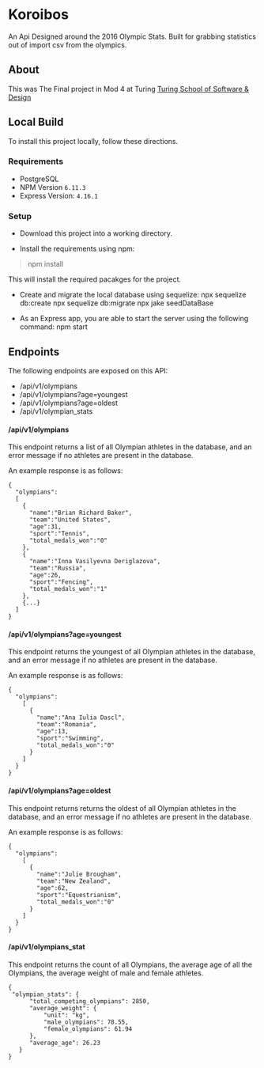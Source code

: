 # Koroibos
An Api Designed around the 2016 Olympic Stats. Built for grabbing statistics out of import csv from the olympics.

## About 

This was The Final project in Mod 4 at Turing [Turing School of Software & Design](https://turing.io/) 

## Local Build

To install this project locally, follow these directions.

### Requirements
* PostgreSQL
* NPM Version `6.11.3`
* Express Version: `4.16.1`

### Setup

* Download this project into a working directory.

* Install the requirements using npm:
> npm install

  This will install the required pacakges for the project.

* Create and migrate the local database using sequelize:
   npx sequelize db:create
   npx sequelize db:migrate 
   npx jake seedDataBase

* As an Express app, you are able to start the server using the following command:
 npm start

## Endpoints

The following endpoints are exposed on this API:

* /api/v1/olympians
* /api/v1/olympians?age=youngest
* /api/v1/olympians?age=oldest
* /api/v1/olympian_stats

#### /api/v1/olympians
This endpoint returns a list of all Olympian athletes in the database, and an error message if no athletes are present in the database.

An example response is as follows:
```
{
  "olympians":
  [
    {
      "name":"Brian Richard Baker",
      "team":"United States",
      "age":31,
      "sport":"Tennis",
      "total_medals_won":"0"
    },
    {
      "name":"Inna Vasilyevna Deriglazova",
      "team":"Russia",
      "age":26,
      "sport":"Fencing",
      "total_medals_won":"1"
    },
    {...}
  ]
}
```

#### /api/v1/olympians?age=youngest
This endpoint returns the youngest of all Olympian athletes in the database, and an error message if no athletes are present in the database.

An example response is as follows:
```
{
  "olympians":
    [
      {
        "name":"Ana Iulia Dascl",
        "team":"Romania",
        "age":13,
        "sport":"Swimming",
        "total_medals_won":"0"
      }
    ]
  }
}
```


#### /api/v1/olympians?age=oldest
This endpoint returns returns the oldest of all Olympian athletes in the database, and an error message if no athletes are present in the database.

An example response is as follows:
```
{
  "olympians":
    [
      {
        "name":"Julie Brougham",
        "team":"New Zealand",
        "age":62,
        "sport":"Equestrianism",
        "total_medals_won":"0"
      }
    ]
  }
}
```
#### /api/v1/olympians_stat 
This endpoint returns the count of all Olympians, the average age of all the Olympians, the average weight of male and female 
athletes. 
```
{
 "olympian_stats": {
      "total_competing_olympians": 2850,
      "average_weight": {
          "unit": "kg",
          "male_olympians": 78.55,
          "female_olympians": 61.94
      },
      "average_age": 26.23
   }
}
```

